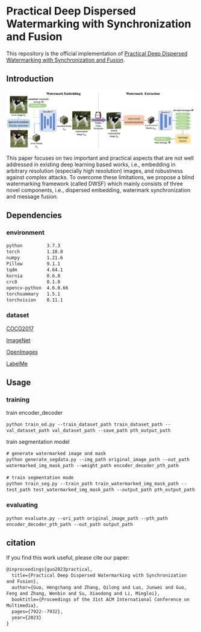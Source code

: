 # Practical Deep Dispersed Watermarking with Synchronization and Fusion
This repository is the official implementation of [Practical Deep Dispersed Watermarking with Synchronization and Fusion](https://dl.acm.org/doi/abs/10.1145/3581783.3612015).

## Introduction
![framework](IMG/framework.png)

This paper focuses on two important and practical aspects that are not well addressed in existing deep learning based works, i.e., embedding in arbitrary resolution (especially high resolution) images, and robustness against complex attacks.
To overcome these limitations, we propose a blind watermarking framework (called DWSF) which mainly consists of three novel components, i.e., dispersed embedding, watermark synchronization and message fusion.


## Dependencies

### environment
```
python         3.7.3
torch          1.10.0
numpy          1.21.6
Pillow         9.1.1
tqdm           4.64.1
kornia         0.6.8
crc8           0.1.0
opencv-python  4.6.0.66
torchsummary   1.5.1
torchvision    0.11.1
```

### dataset
[COCO2017](https://cocodataset.org/#home)

[ImageNet](https://www.image-net.org/)

[OpenImages](https://storage.googleapis.com/openimages/web/index.html)

[LabelMe](http://labelme2.csail.mit.edu/Release3.0/browserTools/php/publications.php)

## Usage

### training
train encoder_decoder
```
python train_ed.py --train_dataset_path train_dataset_path --val_dataset_path val_dataset_path --save_path pth_output_path
```
train segmentation model
```
# generate watermarked image and mask
python generate_segdata.py --img_path original_image_path --out_path watermarked_img_mask_path --weight_path encoder_decoder_pth_path

# train segmentation mode
python train_seg.py --train_path train_watermarked_img_mask_path --test_path test_watermarked_img_mask_path --output_path pth_output_path
```

### evaluating
```
python evaluate.py --ori_path original_image_path --pth_path encoder_decoder_pth_path --out_path output_path
```

## citation
If you find this work useful, please cite our paper:
```
@inproceedings{guo2023practical,
  title={Practical Deep Dispersed Watermarking with Synchronization and Fusion},
  author={Guo, Hengchang and Zhang, Qilong and Luo, Junwei and Guo, Feng and Zhang, Wenbin and Su, Xiaodong and Li, Minglei},
  booktitle={Proceedings of the 31st ACM International Conference on Multimedia},
  pages={7922--7932},
  year={2023}
}
```

